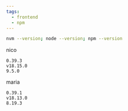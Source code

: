 ```yaml
---
tags:
  - frontend
  - npm
---
```



```bash
nvm --version; node --version; npm --version
```

nico
```
0.39.3
v18.15.0
9.5.0
```
maria
```
0.39.1
v18.13.0
8.19.3
```

